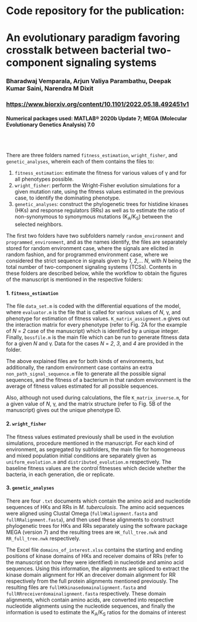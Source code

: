 # **Code repository for the publication:**
# An evolutionary paradigm favoring crosstalk between bacterial two-component signaling systems
### Bharadwaj Vemparala, Arjun Valiya Parambathu, Deepak Kumar Saini, Narendra M Dixit
### https://www.biorxiv.org/content/10.1101/2022.05.18.492451v1

#### Numerical packages used: MATLAB® 2020b Update 7; MEGA (Molecular Evolutionary Genetics Analysis) 7.0
<br/>
<br/>

There are three folders named `fitness_estimation`, `wright_fisher`, and `genetic_analyses`, wherein each of them contains the files to:
1. `fitness_estimation`: estimate the fitness for various values of γ and for all phenotypes possible.
2. `wright_fisher`: perform the Wright-Fisher evolution simulations for a given mutation rate, using the fitness values estimated in the previous case, to identify the dominating phenotype.
3. `genetic_analyses`: construct the phylogenetic trees for histidine kinases (HKs) and response regulators (RRs) as well as to estimate the ratio of non-synonymous to synonymous mutations (K<sub>A</sub>/K<sub>S</sub>) between the selected neighbors.

The first two folders have two subfolders namely `random_environment` and `programmed_environment`, and as the names identify, the files are separately stored for random environment case, where the signals are elicited in random fashion, and for programmed environment case, where we considered the strict sequence in signals given by _1_, _2_,... _N_, with _N_ being the total number of two-component signaling systems (TCSs). Contents in these folders are described below, while the workflow to obtain the figures of the manuscript is mentioned in the respective folders:

#### 1. `fitness_estimation`
The file `data_set.m` is coded with the differential equations of the model, where `evaluator.m` is the file that is called for various values of _N_, γ, and phenotype for estimation of fitness values. `K_matrix_assignment.m` gives out the interaction matrix for every phenotype (refer to Fig. 2A for the example of _N_ = _2_ case of the manuscript) which is identified by a unique integer. Finally, `bossfile.m` is the main file which can be run to generate fitness data for a given _N_ and γ. Data for the cases _N_ = _2_, _3_, and _4_ are provided in the folder.

The above explained files are for both kinds of environments, but additionally, the random environment case contains an extra `non_path_signal_sequence.m` file to generate all the possible signal sequences, and the fitness of a bacterium in that random environment is the average of fitness values estimated for all possible sequences.

Also, although not used during calculations, the file `K_matrix_inverse.m`, for a given value of _N_, γ, and the matrix structure (refer to Fig. 5B of the manuscript) gives out the unique phenotype ID.

#### 2. `wright_fisher`
The fitness values estimated previously shall be used in the evolution simulations, procedure mentioned in the manuscript. For each kind of environment, as segregated by subfolders, the main file for homogeneous and mixed population initial conditions are separately given as `uniform_evolution.m` and `distributed_evolution.m` respectively. The baseline fitness values are the control fitnesses which decide whether the bacteria, in each generation, die or replicate.

#### 3. `genetic_analyses`
There are four `.txt` documents which contain the amino acid and nucleotide sequences of HKs and RRs in _M. tuberculosis_. The amino acid sequences were aligned using Clustal Omega (`fullHKalignment.fasta` and `fullRRalignment.fasta`), and then used these alignments to construct phylogenetic trees for HKs and RRs separately using the software package MEGA (version 7) and the resulting trees are `HK_full_tree.nwk` and `RR_full_tree.nwk` respectively.

The Excel file `domains_of_interest.xlsx` contains the starting and ending positions of kinase domains of HKs and receiver domains of RRs (refer to the manuscript on how they were identified) in nucleotide and amino acid sequences. Using this information, the alignments are spliced to extract the kinase domain alignment for HK an dreceiver domain alignment for RR respectively from the full protein alignments mentioned previously. The resulting files are `fullHKkinasedomainalignment.fasta` and `fullRRreceiverdomainalignment.fasta` respectively. These domain alignments, which contain amino acids, are converted into respective nucleotide alignments using the nucleotide sequences, and finally the information is used to estimate the K<sub>A</sub>/K<sub>S</sub> ratios for the domains of interest
